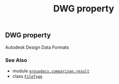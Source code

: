 ﻿---
title: DWG property
second_title: GroupDocs.Comparison for Python via .NET API References
description: 
type: docs
url: /python-net/groupdocs.comparison.result/filetype/dwg/
is_root: false
weight: 400
---

## DWG property


Autodesk Design Data Formats

### See Also
* module [`groupdocs.comparison.result`](../../)
* class [`FileType`](/comparison/python-net/groupdocs.comparison.result/filetype)
